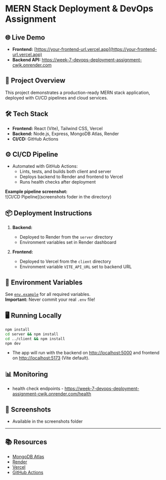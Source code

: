 # MERN Stack Deployment & DevOps Assignment

## 🌐 Live Demo

- **Frontend:** [https://your-frontend-url.vercel.app](https://your-frontend-url.vercel.app)
- **Backend API:** https://week-7-devops-deployment-assignment-cwjk.onrender.com

## 🚀 Project Overview

This project demonstrates a production-ready MERN stack application, deployed with CI/CD pipelines and cloud services.

## 🛠️ Tech Stack

- **Frontend:** React (Vite), Tailwind CSS, Vercel
- **Backend:** Node.js, Express, MongoDB Atlas, Render
- **CI/CD:** GitHub Actions

## ⚙️ CI/CD Pipeline

- Automated with GitHub Actions:  
  - Lints, tests, and builds both client and server
  - Deploys backend to Render and frontend to Vercel
  - Runs health checks after deployment

**Example pipeline screenshot:**  
![CI/CD Pipeline](screenshots foder in the directory)

## 📦 Deployment Instructions

1. **Backend:**  
   - Deployed to Render from the `server` directory
   - Environment variables set in Render dashboard

2. **Frontend:**  
   - Deployed to Vercel from the `client` directory
   - Environment variable `VITE_API_URL` set to backend URL

## 🔑 Environment Variables

See [`env.example`](./env.example) for all required variables.  
**Important:** Never commit your real `.env` file!

## 🖥️ Running Locally

```bash
npm install
cd server && npm install
cd ../client && npm install
npm dev
```
- The app will run with the backend on [http://localhost:5000](http://localhost:5000) and frontend on [http://localhost:5173](http://localhost:5173) (Vite default).

## 📊 Monitoring

- health check endpoints - https://week-7-devops-deployment-assignment-cwjk.onrender.com/health

## 📸 Screenshots

- Available in the screenshots folder

---

## 📚 Resources

- [MongoDB Atlas](https://www.mongodb.com/cloud/atlas)
- [Render](https://render.com/)
- [Vercel](https://vercel.com/)
- [GitHub Actions](https://docs.github.com/en/actions) 

<!-- Trigger workflow: minor README update for CI/CD rerun --> 